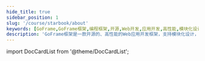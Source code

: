 ```yaml
---
hide_title: true
sidebar_position: 1
slug: '/course/starbook/about'
keywords: [GoFrame,GoFrame框架,编程框架,开源,Web开发,应用开发,高性能,模块化设计,企业级应用,后端开发]
description: 'GoFrame框架是一款开源的、高性能的Web应用开发框架，支持模块化设计，适用于企业级应用开发。其易于上手的特性和强大的功能集合使其成为开发人员实现高效后端开发的可靠工具。'
---
```







import DocCardList from '@theme/DocCardList';

<DocCardList />










